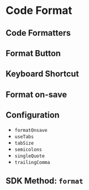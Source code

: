 # Code Format

## Code Formatters

## Format Button

## Keyboard Shortcut

## Format on-save

## Configuration

- `formatOnsave`
- `useTabs`
- `tabSize`
- `semicolons`
- `singleQuote`
- `trailingComma`

## SDK Method: `format`
